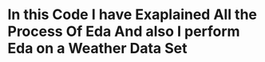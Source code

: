 # In this Code I have Exaplained All the Process Of Eda And also I perform Eda on a Weather Data Set